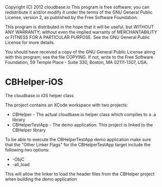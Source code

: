 Copyright (C) 2012 cloudbase.io
This program is free software; you can redistribute it and/or modify it under
the terms of the GNU General Public License, version 2, as published by
the Free Software Foundation.
 
This program is distributed in the hope that it will be useful,
but WITHOUT ANY WARRANTY; without even the implied warranty of MERCHANTABILITY
or FITNESS FOR A PARTICULAR PURPOSE.  See the GNU General Public License
for more details.
 
You should have received a copy of the GNU General Public License
along with this program; see the file COPYING.  If not, write to the Free
Software Foundation, 59 Temple Place - Suite 330, Boston, MA
02111-1307, USA.

CBHelper-iOS
============

The cloudbase.io iOS helper class

The project contains an XCode workspace with two projects:
- CBHelper - The actual cloudbase.io helper class which compiles to a .a library
- CBHelperTestApp - The demo application. This project is linked to the CBHelper library

To be able to execute the CBHelperTestApp demo application make sure that the "Other Linker Flags"
for the CBHelperTestApp target include the following two options:
* -ObjC
* -all_load

This will allow the linker to load the header files from the CBHelper project when building
the demo application